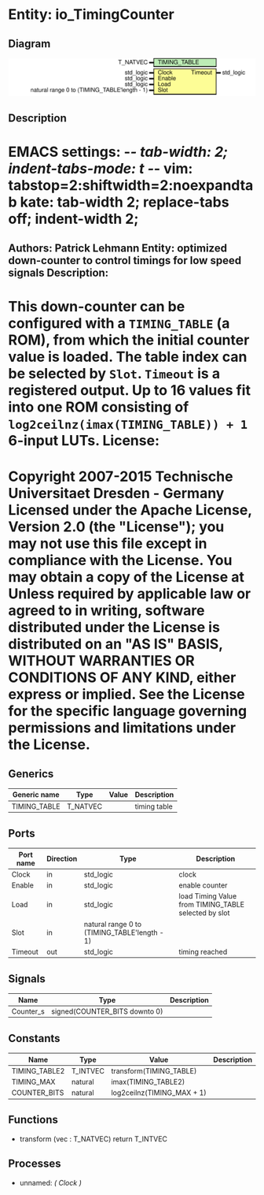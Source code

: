 # Entity: io_TimingCounter
## Diagram
![Diagram](io_TimingCounter.svg "Diagram")
## Description
EMACS settings: -*-  tab-width: 2; indent-tabs-mode: t -*-
vim: tabstop=2:shiftwidth=2:noexpandtab
kate: tab-width 2; replace-tabs off; indent-width 2;
=============================================================================
Authors:				 	Patrick Lehmann
Entity:				 	optimized down-counter to control timings for low speed signals
Description:
-------------------------------------
This down-counter can be configured with a ``TIMING_TABLE`` (a ROM), from which
the initial counter value is loaded. The table index can be selected by
``Slot``. ``Timeout`` is a registered output. Up to 16 values fit into one ROM
consisting of ``log2ceilnz(imax(TIMING_TABLE)) + 1`` 6-input LUTs.
License:
=============================================================================
Copyright 2007-2015 Technische Universitaet Dresden - Germany
Licensed under the Apache License, Version 2.0 (the "License");
you may not use this file except in compliance with the License.
You may obtain a copy of the License at
Unless required by applicable law or agreed to in writing, software
distributed under the License is distributed on an "AS IS" BASIS,
WITHOUT WARRANTIES OR CONDITIONS OF ANY KIND, either express or implied.
See the License for the specific language governing permissions and
limitations under the License.
=============================================================================
## Generics
| Generic name | Type     | Value | Description  |
| ------------ | -------- | ----- | ------------ |
| TIMING_TABLE | T_NATVEC |       | timing table |
## Ports
| Port name | Direction | Type                                         | Description                                          |
| --------- | --------- | -------------------------------------------- | ---------------------------------------------------- |
| Clock     | in        | std_logic                                    | clock                                                |
| Enable    | in        | std_logic                                    | enable counter                                       |
| Load      | in        | std_logic                                    | load Timing Value from TIMING_TABLE selected by slot |
| Slot      | in        | natural range 0 to (TIMING_TABLE'length - 1) |                                                      |
| Timeout   | out       | std_logic                                    | timing reached                                       |
## Signals
| Name      | Type                          | Description |
| --------- | ----------------------------- | ----------- |
| Counter_s | signed(COUNTER_BITS downto 0) |             |
## Constants
| Name          | Type     | Value                       | Description |
| ------------- | -------- | --------------------------- | ----------- |
| TIMING_TABLE2 | T_INTVEC |  transform(TIMING_TABLE)    |             |
| TIMING_MAX    | natural  |  imax(TIMING_TABLE2)        |             |
| COUNTER_BITS  | natural  |  log2ceilnz(TIMING_MAX + 1) |             |
## Functions
- transform <font id="function_arguments">(vec : T_NATVEC)</font> <font id="function_return">return T_INTVEC</font>
## Processes
- unnamed: _( Clock )_

